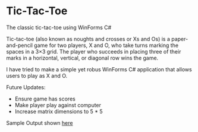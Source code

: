 # Tic-Tac-Toe
The classic tic-tac-toe using WinForms C#

Tic-tac-toe (also known as noughts and crosses or Xs and Os) is a paper-and-pencil game for two players, X and O, who take turns marking the spaces in a 3×3 grid. The player who succeeds in placing three of their marks in a horizontal, vertical, or diagonal row wins the game.

I have tried to make a simple yet robus WinForms C# application that allows users to play as X and O. 

Future Updates:
* Ensure game has scores 
* Make player play against computer
* Increase matrix dimensions to 5 * 5

Sample Output shown [here](https://github.com/Nitin2392/Tic-Tac-Toe/blob/master/OutputSample.png)
